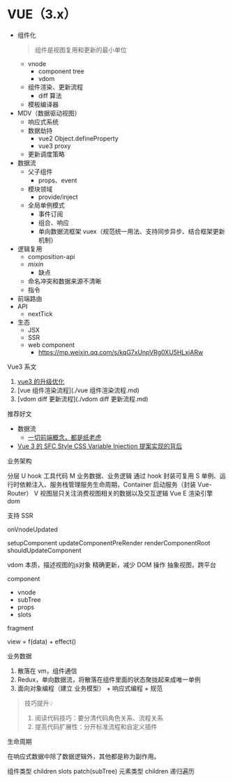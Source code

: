 # VUE（3.x）

- 组件化
  > 组件是视图复用和更新的最小单位
  - vnode
    - component tree
    - vdom
  - 组件渲染、更新流程
    - diff 算法
  - 模板编译器
- MDV（数据驱动视图）
  - 响应式系统
  - 数据劫持
    - vue2 Object.defineProperty
    - vue3 proxy
  - 更新调度策略
- 数据流
  - 父子组件
    - props、event
  - 模块领域
    - provide/inject
  - 全局单例模式  
    - 事件订阅
    - 组合、响应
    - 单向数据流框架 vuex（规范统一用法、支持同步异步、结合框架更新机制）
- 逻辑复用
  - composition-api
  - *mixin*
    - 缺点
  - 命名冲突和数据来源不清晰
  - 指令
- 前端路由
- API
  - nextTick
- 生态
  - JSX
  - SSR
  - web component
    - https://mp.weixin.qq.com/s/kqG7xUnpVRg0XU5HLxjARw

Vue3 系文

1. [vue3 的升级优化](./1.vue3的升级优化.md)
2. [vue 组件渲染流程](./vue 组件渲染流程.md)
3. [vdom diff 更新流程](./vdom diff 更新流程.md)

推荐好文

- 数据流
  - [一切前端概念，都是纸老虎](https://mp.weixin.qq.com/s/oF-MJ39zh0-R65Q4vPX8Dw)
- [Vue 3 的 SFC Style CSS Variable Injection 提案实现的背后](https://mp.weixin.qq.com/s/N1AoRSuK00V5QoZr4TWWvQ)

业务架构

分层
U hook 工具代码
M 业务数据、业务逻辑 通过 hook 封装可复用
S 单例、运行时依赖注入、服务栈管理服务生命周期，Container 启动服务（封装 Vue-Router）
V 视图层只关注消费视图相关的数据以及交互逻辑 Vue
E 渲染引擎 dom

支持 SSR


onVnodeUpdated





setupComponent
updateComponentPreRender
renderComponentRoot 
shouldUpdateComponent

vdom
本质，描述视图的js对象
精确更新，减少 DOM 操作
抽象视图，跨平台




component
- vnode
- subTree
- props
- slots

fragment

view = f(data) + effect()

业务数据
1. 散落在 vm，组件通信
2. Redux，单向数据流，将散落在组件里面的状态聚拢起来成唯一单例
3. 面向对象编程（建立 业务模型） + 响应式编程 + 规范


> 技巧提升:bulb: 
> 1. 阅读代码技巧：要分清代码角色关系、流程关系
> 2. 提高代码扩展性：分开标准流程和自定义插件

生命周期

在响应式数据中除了数据逻辑外，其他都是称为副作用。





组件类型 children slots patch(subTree)
元素类型 children 递归遍历

